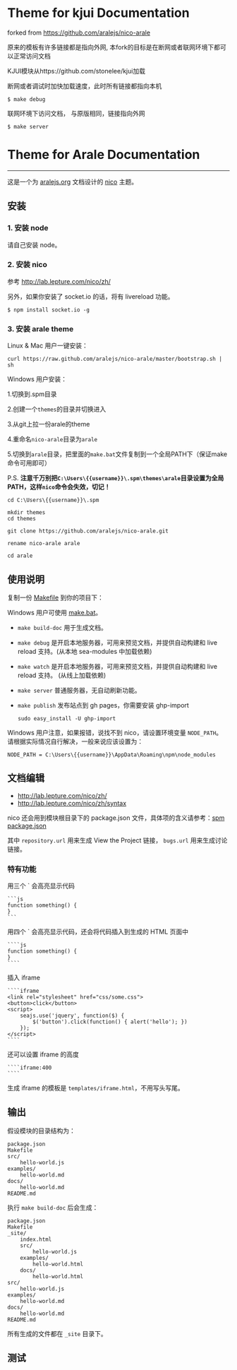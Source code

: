 # Theme for kjui Documentation

forked from https://github.com/aralejs/nico-arale

原来的模板有许多链接都是指向外网, 本fork的目标是在断网或者联网环境下都可以正常访问文档

KJUI模块从https://github.com/stonelee/kjui加载

断网或者调试时加快加载速度，此时所有链接都指向本机

```
$ make debug
```

联网环境下访问文档， 与原版相同，链接指向外网

```
$ make server
```

# Theme for Arale Documentation

---

这是一个为 [aralejs.org](http://aralejs.org) 文档设计的 [nico](http://lab.lepture.com/nico/) 主题。


## 安装


### 1. 安装 node

请自己安装 node。


### 2. 安装 nico

参考 http://lab.lepture.com/nico/zh/

另外，如果你安装了 socket.io 的话，将有 livereload 功能。

```
$ npm install socket.io -g
```

### 3. 安装 arale theme

Linux & Mac 用户一键安装：

```
curl https://raw.github.com/aralejs/nico-arale/master/bootstrap.sh | sh
```

Windows 用户安装：

1.切换到.spm目录

2.创建一个`themes`的目录并切换进入

3.从git上拉一份arale的theme

4.重命名`nico-arale`目录为`arale`

5.切换到`arale`目录，把里面的`make.bat`文件复制到一个全局PATH下（保证make命令可用即可）

P.S. __注意千万别把`C:\Users\{{username}}\.spm\themes\arale`目录设置为全局PATH，这样`nico`命令会失效，切记！__

```
cd C:\Users\{{username}}\.spm

mkdir themes
cd themes

git clone https://github.com/aralejs/nico-arale.git

rename nico-arale arale

cd arale
```

## 使用说明

复制一份 [Makefile](https://github.com/aralejs/nico-arale/blob/master/Makefile) 到你的项目下：

Windows 用户可使用 [make.bat](https://github.com/aralejs/nico-arale/blob/master/make.bat)。


- `make build-doc` 用于生成文档。
- `make debug` 是开启本地服务器，可用来预览文档，并提供自动构建和 live reload 支持。(从本地 sea-modules 中加载依赖)
- `make watch` 是开启本地服务器，可用来预览文档，并提供自动构建和 live reload 支持。 (从线上加载依赖)
- `make server` 普通服务器，无自动刷新功能。
- `make publish` 发布站点到 gh pages，你需要安装 ghp-import

    ```
    sudo easy_install -U ghp-import
    ```

Windows 用户注意，如果报错，说找不到 nico，请设置环境变量 `NODE_PATH`。
请根据实际情况自行解决，一般来说应该设置为：

```
NODE_PATH = C:\Users\{{username}}\AppData\Roaming\npm\node_modules
```

## 文档编辑

- http://lab.lepture.com/nico/zh/
- http://lab.lepture.com/nico/zh/syntax

nico 还会用到模块根目录下的 package.json 文件，具体项的含义请参考：[spm package.json](https://github.com/spmjs/spm/wiki/package.json)

其中 ``repository.url`` 用来生成 View the Project 链接， ``bugs.url`` 用来生成讨论链接。


### 特有功能

用三个 ` 会高亮显示代码

    ```js
    function something() {
    }
    ```

用四个 ` 会高亮显示代码，还会将代码插入到生成的 HTML 页面中

    ````js
    function something() {
    }
    ````

插入 iframe

    ````iframe
    <link rel="stylesheet" href="css/some.css">
    <button>click</button>
    <script>
        seajs.use('jquery', function($) {
            $('button').click(function() { alert('hello'); })
        });
    </script>
    ````

还可以设置 iframe 的高度

    ````iframe:400
    ````

生成 iframe 的模板是 `templates/iframe.html`，不用写头写尾。



## 输出

假设模块的目录结构为：

```
package.json
Makefile
src/
    hello-world.js
examples/
    hello-world.md
docs/
    hello-world.md
README.md
```

执行 `make build-doc` 后会生成：

```
package.json
Makefile
_site/
    index.html
    src/
        hello-world.js
    examples/
        hello-world.html
    docs/
        hello-world.html
src/
    hello-world.js
examples/
    hello-world.md
docs/
    hello-world.md
README.md
```

所有生成的文件都在 `_site` 目录下。


## 测试
